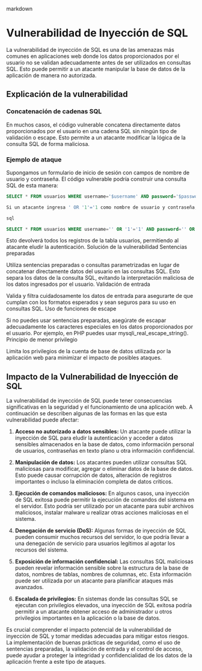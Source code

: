 markdown

# Vulnerabilidad de Inyección de SQL

La vulnerabilidad de inyección de SQL es una de las amenazas más comunes en aplicaciones web donde los datos proporcionados por el usuario no se validan adecuadamente antes de ser utilizados en consultas SQL. Esto puede permitir a un atacante manipular la base de datos de la aplicación de manera no autorizada.

## Explicación de la vulnerabilidad

### Concatenación de cadenas SQL
En muchos casos, el código vulnerable concatena directamente datos proporcionados por el usuario en una cadena SQL sin ningún tipo de validación o escape. Esto permite a un atacante modificar la lógica de la consulta SQL de forma maliciosa.

### Ejemplo de ataque
Supongamos un formulario de inicio de sesión con campos de nombre de usuario y contraseña. El código vulnerable podría construir una consulta SQL de esta manera:

```sql
SELECT * FROM usuarios WHERE username='$username' AND password='$password'

Si un atacante ingresa ' OR '1'='1 como nombre de usuario y contraseña, la consulta SQL resultante se verá así:

sql

SELECT * FROM usuarios WHERE username='' OR '1'='1' AND password='' OR '1'='1'
```

Esto devolverá todos los registros de la tabla usuarios, permitiendo al atacante eludir la autenticación.
Solución de la vulnerabilidad
Sentencias preparadas

Utiliza sentencias preparadas o consultas parametrizadas en lugar de concatenar directamente datos del usuario en las consultas SQL. Esto separa los datos de la consulta SQL, evitando la interpretación maliciosa de los datos ingresados por el usuario.
Validación de entrada

Valida y filtra cuidadosamente los datos de entrada para asegurarte de que cumplan con los formatos esperados y sean seguros para su uso en consultas SQL.
Uso de funciones de escape

Si no puedes usar sentencias preparadas, asegúrate de escapar adecuadamente los caracteres especiales en los datos proporcionados por el usuario. Por ejemplo, en PHP puedes usar mysqli_real_escape_string().
Principio de menor privilegio

Limita los privilegios de la cuenta de base de datos utilizada por la aplicación web para minimizar el impacto de posibles ataques.


## Impacto de la Vulnerabilidad de Inyección de SQL

La vulnerabilidad de inyección de SQL puede tener consecuencias significativas en la seguridad y el funcionamiento de una aplicación web. A continuación se describen algunas de las formas en las que esta vulnerabilidad puede afectar:

1. **Acceso no autorizado a datos sensibles:** Un atacante puede utilizar la inyección de SQL para eludir la autenticación y acceder a datos sensibles almacenados en la base de datos, como información personal de usuarios, contraseñas en texto plano u otra información confidencial.

2. **Manipulación de datos:** Los atacantes pueden utilizar consultas SQL maliciosas para modificar, agregar o eliminar datos de la base de datos. Esto puede causar corrupción de datos, alteración de registros importantes o incluso la eliminación completa de datos críticos.

3. **Ejecución de comandos maliciosos:** En algunos casos, una inyección de SQL exitosa puede permitir la ejecución de comandos del sistema en el servidor. Esto podría ser utilizado por un atacante para subir archivos maliciosos, instalar malware u realizar otras acciones maliciosas en el sistema.

4. **Denegación de servicio (DoS):** Algunas formas de inyección de SQL pueden consumir muchos recursos del servidor, lo que podría llevar a una denegación de servicio para usuarios legítimos al agotar los recursos del sistema.

5. **Exposición de información confidencial:** Las consultas SQL maliciosas pueden revelar información sensible sobre la estructura de la base de datos, nombres de tablas, nombres de columnas, etc. Esta información puede ser utilizada por un atacante para planificar ataques más avanzados.

6. **Escalada de privilegios:** En sistemas donde las consultas SQL se ejecutan con privilegios elevados, una inyección de SQL exitosa podría permitir a un atacante obtener acceso de administrador u otros privilegios importantes en la aplicación o la base de datos.

Es crucial comprender el impacto potencial de la vulnerabilidad de inyección de SQL y tomar medidas adecuadas para mitigar estos riesgos. La implementación de buenas prácticas de seguridad, como el uso de sentencias preparadas, la validación de entrada y el control de acceso, puede ayudar a proteger la integridad y confidencialidad de los datos de la aplicación frente a este tipo de ataques.
